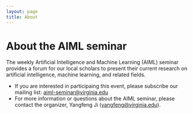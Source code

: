 ```yaml
---
layout: page
title: About
---
```


# About the AIML seminar

The weekly Artificial Intelligence and Machine Learning (AIML) seminar provides a forum for our local scholars to present their current research on artificial intelligence, machine learning, and related fields.

- If you are interested in participaing this event, please subscribe our mailing list: aiml-seminar@virginia.edu
- For more information or questions about the AIML seminar, please contact the organizer, Yangfeng Ji (yangfeng@virginia.edu).  
